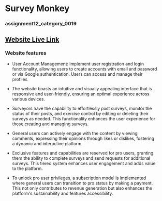 # Survey Monkey 
### assignment12_category_0019

## [Website Live Link](https://survey-polling.netlify.app/) 

### Website features

- User Account Management: Implement user registration and login functionality, allowing users to create accounts with email and password or via Google authentication. Users can access and manage their profiles.

- The website boasts an intuitive and visually appealing interface that is responsive and user-friendly, ensuring an optimal experience across various devices.

- Surveyors have the capability to effortlessly post surveys, monitor the status of their posts, and exercise control by editing or deleting their surveys as needed. This functionality enhances the user experience for those creating and managing surveys.

- General users can actively engage with the content by viewing comments, expressing their opinions through likes or dislikes, fostering a dynamic and interactive platform.


- Exclusive features and capabilities are reserved for pro users, granting them the ability to complete surveys and send requests for additional surveys. This tiered system enhances user engagement and adds value to the platform.

- To unlock pro user privileges, a subscription model is implemented where general users can transition to pro status by making a payment. This not only contributes to revenue generation but also enhances the platform's sustainability and features accessibility.
